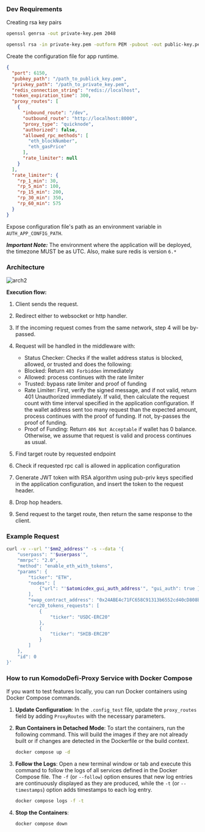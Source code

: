 ### Dev Requirements

Creating rsa key pairs

```sh
openssl genrsa -out private-key.pem 2048

openssl rsa -in private-key.pem -outform PEM -pubout -out public-key.pem
```

Create the configuration file for app runtime.

```json
{
  "port": 6150,
  "pubkey_path": "/path_to_publick_key.pem",
  "privkey_path": "/path_to_private_key.pem",
  "redis_connection_string": "redis://localhost",
  "token_expiration_time": 300,
  "proxy_routes": [
    {
      "inbound_route": "/dev",
      "outbound_route": "http://localhost:8000",
      "proxy_type": "quicknode",
      "authorized": false,
      "allowed_rpc_methods": [
        "eth_blockNumber",
        "eth_gasPrice"
      ],
      "rate_limiter": null
    }
  ],
  "rate_limiter": {
    "rp_1_min": 30,
    "rp_5_min": 100,
    "rp_15_min": 200,
    "rp_30_min": 350,
    "rp_60_min": 575
  }
}
```

Expose configuration file's path as an environment variable in `AUTH_APP_CONFIG_PATH`.

***Important Note:*** The environment where the application will be deployed, the timezone MUST be as UTC. Also, make sure redis is version `6.*`

### Architecture

![arch2](https://github.com/KomodoPlatform/komodo-defi-proxy/assets/39852038/be7fe7ae-2f2a-4f68-afa8-ce4938c570a7)


**Execution flow:**
1) Client sends the request.

2) Redirect either to websocket or http handler.

3) If the incoming request comes from the same network, step 4 will be by-passed.

4) Request will be handled in the middleware with:
   - Status Checker: Checks if the wallet address status is blocked, allowed, or trusted and does the following:
   	- Blocked: Return `403 Forbidden` immediately
	- Allowed: process continues with the rate limiter
	- Trusted: bypass rate limiter and proof of funding
   - Rate Limiter: First, verify the signed message, and if not valid, return 401 Unauthorized immediately. If valid, then calculate the request count with time interval specified in the application configuration. If the wallet address sent too many request than the expected amount, process continues with the proof of funding. If not, by-passes the proof of funding.
   - Proof of Funding: Return `406 Not Acceptable` if wallet has 0 balance. Otherwise, we assume that request is valid and process continues as usual.

5) Find target route by requested endpoint

6) Check if requested rpc call is allowed in application configuration

7) Generate JWT token with RSA algorithm using pub-priv keys specified in the application configuration, and insert the token to the request header.

8) Drop hop headers.

9) Send request to the target route, then return the same response to the client.

### Example Request

```sh
curl -v --url "'$mm2_address'" -s --data '{
	"userpass": "'$userpass'",
	"mmrpc": "2.0",
	"method": "enable_eth_with_tokens",
	"params": {
		"ticker": "ETH",
		"nodes": [
			{"url": "'$atomicdex_gui_auth_address'", "gui_auth": true }
		],
		"swap_contract_address": "0x24ABE4c71FC658C91313b6552cd40cD808b3Ea80",
		"erc20_tokens_requests": [
			{
				"ticker": "USDC-ERC20"
			},
			{
				"ticker": "SHIB-ERC20"
			}
		]
	},
	"id": 0
}'
```

### How to run KomodoDefi-Proxy Service with Docker Compose

If you want to test features locally, you can run Docker containers using Docker Compose commands.

1. **Update Configuration**:
   In the `.config_test` file, update the `proxy_routes` field by adding `ProxyRoutes` with the necessary parameters.

2. **Run Containers in Detached Mode**:
   To start the containers, run the following command. This will build the images if they are not already built or if changes are detected in the Dockerfile or the build context.
   ```sh
   docker compose up -d
   ```

3. **Follow the Logs**:
   Open a new terminal window or tab and execute this command to follow the logs of all services defined in the Docker Compose file. The `-f` (or `--follow`) option ensures that new log entries are continuously displayed as they are produced, while the `-t` (or `--timestamps`) option adds timestamps to each log entry.
   ```sh
   docker compose logs -f -t
   ```

4. **Stop the Containers**:
   ```sh
   docker compose down
   ```